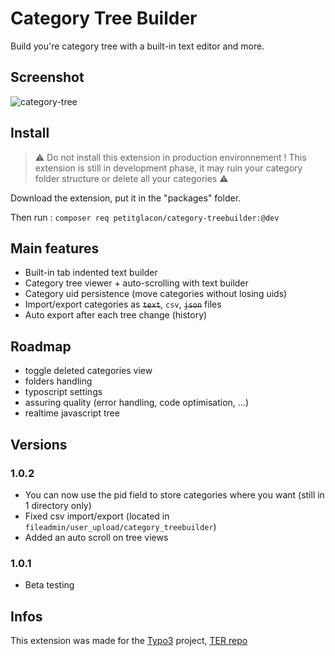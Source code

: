 # Category Tree Builder
Build you're category tree with a built-in text editor and more.

## Screenshot
![category-tree](https://user-images.githubusercontent.com/58629249/198850999-4c7c9a0f-85ee-4c72-b9bf-7d3c4789262b.PNG)

## Install

> :warning: Do not install this extension in production environnement !
> This extension is still in development phase, it may ruin your category folder structure or delete all your categories :warning:

Download the extension, put it in the "packages" folder.

Then run :
`composer req petitglacon/category-treebuilder:@dev`

## Main features
- Built-in tab indented text builder
- Category tree viewer + auto-scrolling with text builder
- Category uid persistence (move categories without losing uids)
- Import/export categories as ~~`text`~~, `csv`, ~~`json`~~ files
- Auto export after each tree change (history)

## Roadmap
- toggle deleted categories view
- folders handling
- typoscript settings
- assuring quality (error handling, code optimisation, ...)
- realtime javascript tree

## Versions
### 1.0.2
- You can now use the pid field to store categories where you want (still in 1 directory only)
- Fixed csv import/export (located in `fileadmin/user_upload/category_treebuilder`)
- Added an auto scroll on tree views
### 1.0.1
- Beta testing

## Infos
This extension was made for the [Typo3](https://typo3.fr/) project, [TER repo](https://extensions.typo3.org/extension/category_treebuilder)

